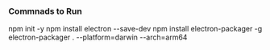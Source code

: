 ### Commnads to Run
npm init -y
npm install electron --save-dev
npm install electron-packager -g
electron-packager . --platform=darwin --arch=arm64
